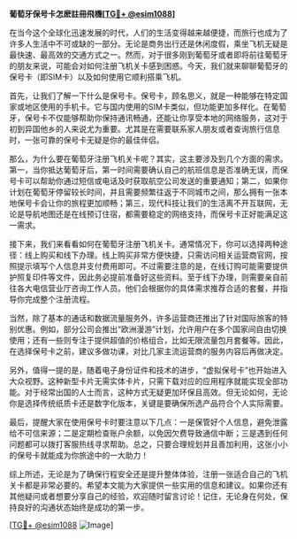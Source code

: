 **葡萄牙保号卡怎麽註冊飛機[[TG💪+ @esim1088](https://t.me/s/esim1088)]**

在当今这个全球化迅速发展的时代，人们的生活变得越来越便捷，而旅行也成为了许多人生活中不可或缺的一部分。无论是商务出行还是休闲度假，乘坐飞机无疑是最快速、最高效的交通方式之一。然而，对于很多刚到葡萄牙或者即将前往葡萄牙的朋友来说，可能会对如何注册飞机关卡感到困惑。今天，我们就来聊聊葡萄牙的保号卡（即SIM卡）以及如何使用它顺利搭乘飞机。

首先，让我们了解一下什么是保号卡。保号卡，顾名思义，就是一种能够在特定国家或地区使用的手机卡。它与国内使用的SIM卡类似，但功能更加多样化。在葡萄牙，保号卡不仅能够帮助你保持通讯畅通，还能让你享受本地的网络服务，这对于初到异国他乡的人来说尤为重要。尤其是在需要联系家人朋友或者查询旅行信息时，一张可靠的保号卡无疑是你的最佳伴侣。

那么，为什么要在葡萄牙注册飞机关卡呢？其实，这主要涉及到几个方面的需求。第一，当你抵达葡萄牙后，第一时间需要确认自己的航班信息是否准确无误，而保号卡可以帮助你通过短信或电话及时获取航空公司发送的重要通知；第二，如果你计划在葡萄牙停留较长时间，并且需要频繁往返于不同城市之间，那么拥有一张本地保号卡会让你的旅程更加顺畅；第三，现代科技让我们的生活离不开互联网，无论是导航地图还是在线预订住宿，都需要稳定的网络支持，而保号卡正好能满足这一需求。

接下来，我们来看看如何在葡萄牙注册飞机关卡。通常情况下，你可以选择两种途径：线上购买和线下办理。线上购买非常方便快捷，只需访问相关运营商官网，按照提示填写个人信息并支付费用即可。不过需要注意的是，在线订购可能需要提供护照复印件等文件，因此务必提前准备好这些资料。至于线下办理，则需要亲自前往各大电信营业厅咨询工作人员。他们会根据你的具体需求推荐合适的套餐，并指导你完成整个注册流程。

当然，除了基本的通话和数据流量服务外，许多运营商还推出了针对国际旅客的特别优惠。例如，部分公司会推出“欧洲漫游”计划，允许用户在多个国家间自由切换使用；还有一些则专注于提供超值的价格组合，比如无限流量包月套餐等。因此，在选择保号卡之前，建议多做功课，对比几家主流运营商的服务内容后再做决定。

另外，值得一提的是，随着电子身份证件和技术的进步，“虚拟保号卡”也开始进入大众视野。这种新型卡片无需实体卡片，只需下载对应的应用程序就能实现全部功能。对于经常出国的人士而言，这种方式无疑更加环保且高效。但无论如何，无论你是选择传统纸质卡还是数字化版本，关键是要确保所选产品符合个人实际需要。

最后，提醒大家在使用保号卡时要注意以下几点：一是保管好个人信息，避免泄露给不可信来源；二是定期检查账户余额，以免因欠费导致通信中断；三是遇到任何问题都可以拨打客服热线寻求帮助。总之，只要合理规划并且善加利用，这张小小的保号卡就能成为你旅途中的一大助力！

综上所述，无论是为了确保行程安全还是提升整体体验，注册一张适合自己的飞机关卡都是非常必要的。希望本文能为大家提供一些实用的信息和建议。如果你还有其他疑问或者想要分享自己的经验，欢迎随时留言讨论！记住，无论身在何处，保持良好的沟通状态始终是成功的第一步。

[[TG💪+ @esim1088](https://t.me/s/esim1088) ![Image](https://i.postimg.cc/4NQfJmqS/Snipaste-2025-05-13-00-14-12.png)]